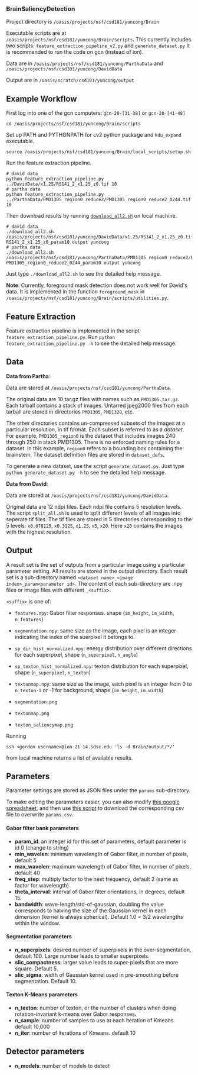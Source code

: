### BrainSaliencyDetection

Project directory is `/oasis/projects/nsf/csd181/yuncong/Brain`

Executable scripts are at `/oasis/projects/nsf/csd181/yuncong/Brain/scripts`.
This currently includes two scripts: `feature_extraction_pipeline_v2.py` and `generate_dataset.py`
It is recommended to run the code on gcn (instead of ion).


Data are in `/oasis/projects/nsf/csd181/yuncong/ParthaData` and `/oasis/projects/nsf/csd181/yuncong/DavidData`

Output are in `/oasis/scratch/csd181/yuncong/output`


Example Workflow
-----

First log into one of the gcn computers: `gcn-20-[31-38]` or `gcn-20-[41-48]`

```shell
cd /oasis/projects/nsf/csd181/yuncong/Brain/scripts
```
Set up PATH and PYTHONPATH for cv2 python package and `kdu_expand` executable.
```shell
source /oasis/projects/nsf/csd181/yuncong/Brain/local_scripts/setup.sh
```

Run the feature extraction pipeline.
```shell
# david data
python feature_extraction_pipeline.py ../DavidData/x1.25/RS141_2_x1.25_z0.tif 10
# partha data
python feature_extraction_pipeline.py ../ParthaData/PMD1305_region0_reduce2/PMD1305_region0_reduce2_0244.tif 10
```

Then download results by running [`download_all2.sh`](https://gist.github.com/mistycheney/d92009bbb14b2951977d) on local machine.
```shell
# david data
./download_all2.sh /oasis/projects/nsf/csd181/yuncong/DavidData/x1.25/RS141_2_x1.25_z0.tif RS141_2_x1.25_z0_param10 output yuncong
# partha data
./download_all2.sh /oasis/projects/nsf/csd181/yuncong/ParthaData/PMD1305_region0_reduce2/PMD1305_region0_reduce2_0244.tif PMD1305_region0_reduce2_0244_param10 output yuncong
```
Just type `./download_all2.sh` to see the detailed help message.


**Note**: Currently, foreground mask detection does not work well for David's data. It is implemented in the function `foreground_mask` in `/oasis/projects/nsf/csd181/yuncong/Brain/scripts/utilities.py`.



Feature Extraction
-----

Feature extraction pipeline is implemented in the script `feature_extraction_pipeline.py`.
Run `python feature_extraction_pipeline.py -h` to see the detailed help message.


Data
----
**Data from Partha**:

Data are stored at `/oasis/projects/nsf/csd181/yuncong/ParthaData`.

The original data are 10 tar.gz files with names such as `PMD1305.tar.gz`. Each tarball contains a stack of images. Untarred jpeg2000 files from each tarball are stored in directories `PMD1305`, `PMD1328`, etc.

The other directories contains un-compressed subsets of the images at a particular resolution, in tif format. Each subset is referred to as a *dataset*. For example, `PMD1305_region0` is the dataset that includes images 240 through 250 in stack PMD1305. There is no enforced naming rules for a dataset. In this example, `region0` refers to a bounding box containing the brainstem. The dataset definition files are stored in `dataset_defs`.

To generate a new dataset, use the script `generate_dataset.py`. Just type `python generate_dataset.py -h` to see the detailed help message.

**Data from David**: 

Data are stored at `/oasis/projects/nsf/csd181/yuncong/DavidData`.

Original data are 12 ndpi files. Each ndpi file contains 5 resolution levels. The script `split_all.sh` is used to split different levels of all images into seperate tif files. The tif files are stored in 5 directories corresponding to the 5 levels: `x0.078125`, `x0.3125`, `x1.25`, `x5`, `x20`. Here `x20` contains the images with the highest resolution.

Output
-----
A result set is the set of outputs from a particular image using a particular parameter setting. All results are stored in the output directory. Each result set is a sub-directory named `<dataset name>_<image index>_param<parameter id>`. The content of each sub-directory are .npy files or image files with different `_<suffix>`. 

`<suffix>` is one of:
* `features.npy`: Gabor filter responses. shape (`im_height`, `im_width`, `n_features`)
* `segmentation.npy`: same size as the image, each pixel is an integer indicating the index of the suerpixel it belongs to.
* `sp_dir_hist_normalized.npy`: energy distribution over different directions for each superpixel, shape (`n_superpixel`, `n_angle`)
* `sp_texton_hist_normalized.npy`: texton distribution for each superpixel, shape (`n_superpixel`, `n_texton`)
* `textonmap.npy`: same size as the image, each pixel is an integer from 0 to `n_texton-1` or -1 for background, shape (`im_height`, `im_width`)

* `segmentation.png`
* `textonmap.png`
* `texton_saliencymap.png`


Running 
```shell
ssh <gordon username>@ion-21-14.sdsc.edu 'ls -d Brain/output/*/'
``` 
from local machine returns a list of available results.


<a name="param"></a> Parameters
-----

Parameter settings are stored as JSON files under the `params` sub-directory.


To make editing the parameters easier, you can also modify [this google spreadsheet](https://docs.google.com/spreadsheets/d/1S189da_CxzC3GKISG3hZDG0n7mMycC0v4zTiRJraEUE/edit), and then use [this script](https://gist.github.com/mistycheney/be1f758bfcd5f852c9b5#file-sync_params_google_spreadsheet-py) to download the corresponding csv file to overwrite `params.csv`.

#### Gabor filter bank parameters ##
* **param_id**: an integer id for this set of parameters, default parameter is id 0 (change to string)
* **min_wavelen**: minimum wavelength of Gabor filter, in number of pixels, default 5
* **max_wavelen**: maximum wavelength of Gabor filter, in number of pixels, default 40
* **freq_step**: multiply factor to the next frequency, default 2 (same as factor for wavelength)
* **theta_interval**: interval of Gabor filter orientations, in degrees, default 15.
* **bandwidth**: wave-length/std-of-gaussian, doubling the value corresponds to halving the size of the Gaussian kernel in each dimension (kernel is always spherical). Default 1.0 = 3/2 wavelengths within the window.

#### Segmentation parameters ##
* **n_superpixels**: desired number of superpixels in the over-segmentation, default 100. Large number leads to smaller superpixels.
* **slic_compactness**: larger value leads to super-pixels that are more square. Default 5.
* **slic_sigma**: width of Gaussian kernel used in pre-smoothing before segmentation. Default 10.

#### Texton K-Means parameters ##
* **n_texton**: number of texton, or the number of clusters when doing rotation-invariant k-means over Gabor responses.
* **n_sample**: number of samples to use at each iteration of Kmeans. default 10,000 
* **n_iter**: number of iterations of Kmeans. default 10

## Detector parameters ##
* **n_models**: number of models to detect


